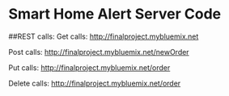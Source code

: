 # Smart Home Alert Server Code 
##REST calls:
Get calls: http://finalproject.mybluemix.net


Post calls: http://finalproject.mybluemix.net/newOrder


Put calls: http://finalproject.mybluemix.net/order


Delete calls: http://finalproject.mybluemix.net/order
